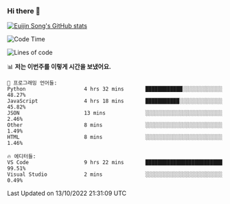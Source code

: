 ### Hi there 👋

[![Euijin Song's GitHub stats](https://github-readme-stats.vercel.app/api?username=lstar2397&count_private=true&show_icons=true&theme=tokyonight&locale=kr)](https://github.com/anuraghazra/github-readme-stats)

<!--START_SECTION:waka-->
![Code Time](http://img.shields.io/badge/Code%20Time-91%20hrs%2030%20mins-blue)

![Lines of code](https://img.shields.io/badge/%EC%A0%80%EB%8A%94%20%EC%97%AC%ED%83%9C%EA%B9%8C%EC%A7%80%20-114%20Thousand%20%EC%A4%84%EC%9D%98%20%EC%BD%94%EB%93%9C%EB%A5%BC%20%EC%9E%91%EC%84%B1%ED%96%88%EC%96%B4%EC%9A%94.-blue)

📊 **저는 이번주를 이렇게 시간을 보냈어요.** 

```text
💬 프로그래밍 언어들: 
Python                   4 hrs 32 mins       ████████████░░░░░░░░░░░░░   48.27% 
JavaScript               4 hrs 18 mins       ███████████░░░░░░░░░░░░░░   45.82% 
JSON                     13 mins             ░░░░░░░░░░░░░░░░░░░░░░░░░   2.46% 
Other                    8 mins              ░░░░░░░░░░░░░░░░░░░░░░░░░   1.49% 
HTML                     8 mins              ░░░░░░░░░░░░░░░░░░░░░░░░░   1.46%

🔥 에디터들: 
VS Code                  9 hrs 22 mins       █████████████████████████   99.51% 
Visual Studio            2 mins              ░░░░░░░░░░░░░░░░░░░░░░░░░   0.49%

```


 Last Updated on 13/10/2022 21:31:09 UTC
<!--END_SECTION:waka-->

<!--
**lstar2397/lstar2397** is a ✨ _special_ ✨ repository because its `README.md` (this file) appears on your GitHub profile.

Here are some ideas to get you started:

- 🔭 I’m currently working on ...
- 🌱 I’m currently learning ...
- 👯 I’m looking to collaborate on ...
- 🤔 I’m looking for help with ...
- 💬 Ask me about ...
- 📫 How to reach me: ...
- 😄 Pronouns: ...
- ⚡ Fun fact: ...
-->
